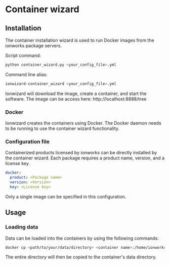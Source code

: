 # Container wizard

## Installation

The container installation wizard is used to run Docker images from
the ionworks package servers.

Script command:
```bash
python container_wizard.py <your_config_file>.yml
```
Command line alias:
```bash
ionwizard-container_wizard <your_config_file>.yml
```

Ionwizard will download the image, create a container, and start the
software. The image can be access here: http://localhost:8888/tree

### Docker

Ionwizard creates the containers using Docker. The Docker daemon needs to be
running to use the container wizard functionality.

### Configuration file

Containerized products licensed by ionworks can be directly installed by the 
container wizard. Each package requires a product name, version, and a license
key.
```yaml
docker:
  product: <Package name>
  version: <Version>
  key: <License key>
```
Only a single image can be specified in this configuration.

## Usage

### Loading data

Data can be loaded into the containers by using the following commands:
```bash
docker cp <path/to/your/data/directory> <container name>:/home/ionworks/data
```
The entire directory will then be copied to the container's data directory.
